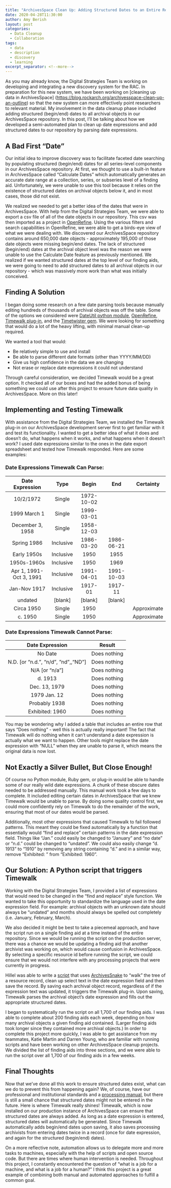 ```yaml
---
title: "ArchivesSpace Clean Up: Adding Structured Dates to an Entire Repository"
date: 2020-04-28T11:30:00
author: Amy Berish
layout: post
categories:
  - Data Cleanup
  - Collaboration
tags:
  - data
  - description
  - discovery
  - learning
excerpt_separator: <!--more-->
---
```


As you may already know, the Digital Strategies Team is working on developing and integrating a new discovery system for the RAC. In preparation for this new system, we have been working on [cleaning up data in ArchivesSpace] (https://blog.rockarch.org/archivesspace-clean-up-an-outline) so that the new system can more effectively point researchers to relevant material. My involvement in the data cleanup phase included adding structured (begin/end) dates to all archival objects in our ArchivesSpace repository. In this post, I’ll be talking about how we developed a semi-automated plan to clean up date expressions and add structured dates to our repository by parsing date expressions.
<!--more-->

## A Bad First “Date”
Our initial idea to improve discovery was to facilitate faceted date searching by populating structured (begin/end) dates for all series-level components in our ArchivesSpace repository. At first, we thought to use a built-in feature in ArchivesSpace called “Calculate Dates” which automatically generates an accurate date range at a collection, series, or subseries level of a finding aid. Unfortunately, we were unable to use this tool because it relies on the existence of structured dates on archival objects below it, and in most cases, those did not exist.

We realized we needed to get a better idea of the dates that were in ArchivesSpace. With help from the Digital Strategies Team, we were able to export a csv file of all of the date objects in our repository. This csv was then imported as a project in [OpenRefine](https://openrefine.org/). Using the various filters and search capabilities in OpenRefine, we were able to get a birds-eye view of what we were dealing with. We discovered our ArchivesSpace repository contains around 650,000 date objects - approximately 195,000 of those date objects were missing begin/end dates. The lack of structured (begin/end) dates at the archival object level was the reason we were unable to use the Calculate Date feature as previously mentioned. We realized if we wanted structured dates at the top level of our finding aids, we were going to need to add structured dates to all archival objects in our repository - which was massively more work than what was initially conceived.

## Finding A Solution
I began doing some research on a few date parsing tools because manually editing hundreds of thousands of archival objects was off the table. Some of the options we considered were [DateUtil python module](https://dateutil.readthedocs.io/en/stable/), [OpenRefine](https://icantiemyownshoes.wordpress.com/2014/04/24/clean-up-dates-and-openrefine/), [Timewalk plug-in](https://github.com/alexduryee/timewalk), and the [Timetwister gem](https://github.com/alexduryee/timetwister). We were looking for something that would do a lot of the heavy lifting, with minimal manual clean-up required.

We wanted a tool that would:
- Be relatively simple to use and install
- Be able to parse different date formats (other than YYYY/MM/DD)
- Give us high confidence in the data we are changing
- Not erase or replace date expressions it could not understand

Through careful consideration, we decided Timewalk would be a great option. It checked all of our boxes and had the added bonus of being something we could use after this project to ensure future data quality in ArchivesSpace. More on this later!

## Implementing and Testing Timewalk
With assistance from the Digital Strategies Team, we installed the Timewalk plug-in on our ArchivesSpace development server first to get familiar with it and test its functionality. I wanted to get a better idea of what it does and doesn’t do, what happens when it works, and what happens when it doesn’t work? I used date expressions similar to the ones in the date export spreadsheet and tested how Timewalk responded. Here are some examples:

### Date Expressions Timewalk Can Parse:
|     Date Expression     |    Type   |    Begin    |     End    |  Certainty  |
|:-----------------------:|:---------:|:-----------:|:----------:|:-----------:|
|        10/2/1972        |   Single  |  1972-10-02 |            |             |
|       1999 March 1      |   Single  |  1999-03-01 |            |             |
|     December 3, 1958    |   Single  |  1958-12-03 |            |             |
|       Spring 1986       | Inclusive |  1986-03-20 | 1986-06-21 |             |
|       Early 1950s       | Inclusive |     1950    |    1955    |             |
|       1950s-1960s       | Inclusive |     1950    |    1969    |             |
| Apr 1, 1991-Oct 3, 1991 | Inclusive |  1991-04-01 | 1991-10-03 |             |
|       Jan-Nov 1917      | Inclusive |   1917-01   |   1917-11  |             |
|         undated         | [blank]  |  [blank]   | [blank]   |             |
|        Circa 1950       |   Single  |     1950    |            | Approximate |
|         c. 1950         |   Single  |     1950    |            | Approximate |

### Date Expressions Timewalk Cannot Parse:
|           Date Expression           |    Result    |
|:-----------------------------------:|:------------:|
|               No Date               | Does nothing |
| N.D. [or “n.d.”, “n/d”, ”nd”,,“ND”] | Does nothing |
|            N/A [or “n/a”]           | Does nothing |
|               d. 1913               | Does nothing |
|            Dec. 13, 1979            | Does nothing |
|             1979 Jan. 12            | Does nothing |
|             Probably 1938           | Does nothing |
|           Exhibited: 1960           | Does nothing |

You may be wondering why I added a table that includes an entire row that says “Does nothing” - well this is actually really important! The fact that Timewalk will do nothing when it can’t understand a date expression is actually what we want to happen. Other tools might replace the date expression with “NULL” when they are unable to parse it, which means the original data is now lost.

## Not Exactly a Silver Bullet, But Close Enough!
Of course no Python module, Ruby gem, or plug-in would be able to handle some of our really wild date expressions. A chunk of these obscure dates needed to be addressed manually. This manual work took a few days to complete. It included editing certain dates in ArchivesSpace that we knew Timewalk would be unable to parse. By doing some quality control first, we could more confidently rely on Timewalk to do the remainder of the work, ensuring that most of our dates would be parsed.

Additionally, most other expressions that caused Timewalk to fail followed patterns. This meant they could be fixed automatically by a function that essentially would “find and replace” certain patterns in the date expression field. Things like “Jan.” could easily be changed to “January” and “no date” or “n.d.” could be changed to “undated”. We could also easily change “d. 1913” to “1910” by removing any string containing “d.”  and in a similar way, remove “Exhibited: ” from “Exhibited: 1960”.

## Our Solution: A Python script that triggers Timewalk
Working with the Digital Strategies Team, I provided a list of expressions that would need to be changed in the “find and replace” style function. We wanted to take this opportunity to standardize the language used in the date expression field. For example: archival objects with an unknown date should always be “undated” and months should always be spelled out completely (i.e. January, February, March).

We also decided it might be best to take a piecemeal approach, and have the script run on a single finding aid at a time instead of the entire repository. Since we would be running the script on the production server, there was a chance we would be updating a finding aid that another archivist was working on, which would cause confusion in ArchivesSpace. By selecting a specific resource id before running the script, we could ensure that we would not interfere with any processing projects that were currently in progress.

Hillel was able to write a [script](https://github.com/RockefellerArchiveCenter/scripts/blob/master/archivessnake/replace_date_expressions.py) that uses [ArchivesSnake](https://archivesspace-labs.github.io/ArchivesSnake/html/index.html#) to “walk” the tree of a resource record, clean up select text in the date expression field and then save the record. By saving each archival object record, regardless of if the expression text was updated, it triggers the Timewalk plug-in. Upon saving, Timewalk parses the archival object’s date expression and fills out the appropriate structured dates.

I began to systematically run the script on all 1,700 of our finding aids. I was able to complete about 200 finding aids each week, depending on how many archival objects a given finding aid contained. (Larger finding aids took longer since they contained more archival objects.) In order to complete this project more quickly, I was able to get assistance from my teammates, Katie Martin and Darren Young, who are familiar with running scripts and have been working on other ArchivesSpace cleanup projects. We divided the list of finding aids into three sections, and we were able to run the script over all 1,700 of our finding aids in a few weeks.

## Final Thoughts
Now that we’ve done all this work to ensure structured dates exist, what can we do to prevent this from happening again? We, of course, have our professional and institutional standards and a [processing manual](https://docs.rockarch.org/processing-manual/), but there is still a small chance that structured dates might not be entered in the future. Here is where Timewalk really shines! Timewalk, which is now installed on our production instance of ArchivesSpace can ensure that structured dates are always added. As long as a date expression is entered, structured dates will automatically be generated. Since Timewalk automatically adds begin/end dates upon saving, it also saves processing archivists from entering dates twice in a record (once for date expression, and again for the structured (begin/end) dates).

On a more reflective note, automation allows us to delegate more and more tasks to machines, especially with the help of scripts and open source code. But there are times where human intervention is needed. Throughout this project, I constantly encountered the question of “what is a job for a machine, and what is a job for a human?” I think this project is a great example of combining both manual and automated approaches to fulfill a common goal.

